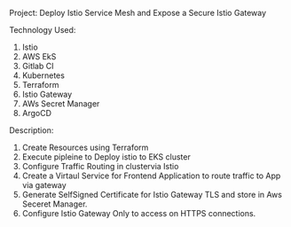 Project: Deploy Istio Service Mesh and Expose a Secure Istio Gateway

Technology Used:
1. Istio
2. AWS EkS
3. Gitlab CI
4. Kubernetes
5. Terraform
6. Istio Gateway
7. AWs Secret Manager
8. ArgoCD


Description: 

1. Create Resources using Terraform
2. Execute pipleine to Deploy istio to EKS cluster
3. Configure Traffic Routing in clustervia Istio
4. Create a Virtaul Service for Frontend Application to route traffic to App via gateway
5. Generate SelfSigned Certificate  for Istio Gateway TLS and store in Aws Seceret Manager.
6. Configure Istio Gateway Only to access on HTTPS connections.
